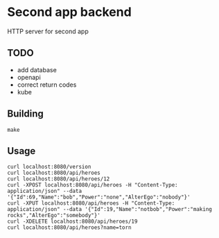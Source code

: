 # Second app backend
HTTP server for second app

## TODO 
- add database
- openapi
- correct return codes
- kube


## Building
```
make
```

## Usage
```
curl localhost:8080/version 
curl localhost:8080/api/heroes
curl localhost:8080/api/heroes/12
curl -XPOST localhost:8080/api/heroes -H "Content-Type: application/json" --data '{"Id":69,"Name":"bob","Power":"none","AlterEgo":"nobody"}'
curl -XPUT localhost:8080/api/heroes -H "Content-Type: application/json" --data '{"Id":19,"Name":"notbob","Power":"making rocks","AlterEgo":"somebody"}'
curl -XDELETE localhost:8080/api/heroes/19
curl localhost:8080/api/heroes?name=torn
```